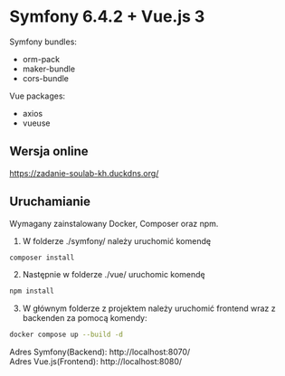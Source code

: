 # Symfony 6.4.2 + Vue.js 3

Symfony bundles:
 - orm-pack
 - maker-bundle
 - cors-bundle

Vue packages:
 - axios
 - vueuse

## Wersja online
https://zadanie-soulab-kh.duckdns.org/

## Uruchamianie
 Wymagany zainstalowany Docker, Composer oraz npm.
 1. W folderze ./symfony/ należy uruchomić komendę
```sh
composer install
```
 2. Następnie w folderze ./vue/ uruchomic komendę 
```sh
npm install
```
 3. W głównym folderze z projektem należy uruchomić frontend wraz z backenden za pomocą komendy:
```sh
docker compose up --build -d
```
 Adres Symfony(Backend): http://localhost:8070/ \
 Adres Vue.js(Frontend): http://localhost:8080/
